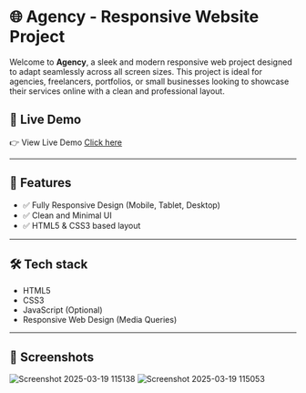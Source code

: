 # 🌐 Agency - Responsive Website Project

Welcome to **Agency**, a sleek and modern responsive web project designed to adapt seamlessly across all screen sizes. This project is ideal for agencies, freelancers, portfolios, or small businesses looking to showcase their services online with a clean and professional layout.

## 📸 Live Demo

 <p>👉 View Live Demo <a href="https://notrealjack.github.io/hmm/" target="_blank">Click here</a></p>

---

## 🚀 Features

- ✅ Fully Responsive Design (Mobile, Tablet, Desktop)
- ✅ Clean and Minimal UI
- ✅ HTML5 & CSS3 based layout

---

## 🛠️ Tech stack

- HTML5
- CSS3
- JavaScript (Optional)
- Responsive Web Design (Media Queries)

---

## 📌 Screenshots
![Screenshot 2025-03-19 115138](https://github.com/user-attachments/assets/aa7189ba-db52-45e2-8be8-0ef167b1bdee)
![Screenshot 2025-03-19 115053](https://github.com/user-attachments/assets/4c36d4db-18c5-4e7d-9406-94ae139636ba)
